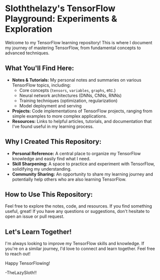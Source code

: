 # Sloththelazy's TensorFlow Playground: Experiments & Exploration

Welcome to my TensorFlow learning repository! This is where I document my journey of mastering TensorFlow, from fundamental concepts to advanced techniques.

## What You'll Find Here:

- **Notes & Tutorials:** My personal notes and summaries on various TensorFlow topics, including:
  - Core concepts (`tensors`, `variables`, `graphs`, etc.)
  - Neural network architectures (DNNs, CNNs, RNNs)
  - Training techniques (optimization, regularization)
  - Model deployment and serving
- **Projects:** Code implementations of TensorFlow projects, ranging from simple examples to more complex applications.
- **Resources:** Links to helpful articles, tutorials, and documentation that I've found useful in my learning process.

## Why I Created This Repository:

- **Personal Reference:** A central place to organize my TensorFlow knowledge and easily find what I need.
- **Skill Sharpening:** A space to practice and experiment with TensorFlow, solidifying my understanding.
- **Community Sharing:** An opportunity to share my learning journey and potentially help others who are also learning TensorFlow.

## How to Use This Repository:

Feel free to explore the notes, code, and resources. If you find something useful, great! If you have any questions or suggestions, don't hesitate to open an issue or pull request.

## Let's Learn Together!

I'm always looking to improve my TensorFlow skills and knowledge. If you're on a similar journey, I'd love to connect and learn together. Feel free to reach out!

Happy TensorFlowing!

-TheLazySloth!!
